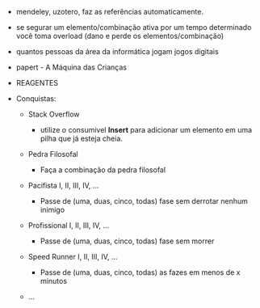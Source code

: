 * mendeley, uzotero, faz as referências automaticamente.

<!-- * Fazer o combate em turnos -->
* se segurar um elemento/combinação ativa por um tempo determinado você toma overload (dano e perde os elementos/combinação)

* quantos pessoas da área da informática jogam jogos digitais
* papert - A Máquina das Crianças

* REAGENTES

* Conquistas:
  * Stack Overflow
    * utilize o consumivel **Insert** para adicionar um elemento em uma pilha que já esteja cheia.

  * Pedra Filosofal
    * Faça a combinação da pedra filosofal

  * Pacifista I, II, III, IV, ...
    * Passe de (uma, duas, cinco, todas) fase sem derrotar nenhum inimigo

  * Profissional I, II, III, IV, ...
    * Passe de (uma, duas, cinco, todas) fase sem morrer

  * Speed Runner I, II, III, IV, ...
    * Passe de (uma, duas, cinco, todas) as fazes em menos de x minutos

  * ...
